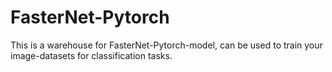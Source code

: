 # FasterNet-Pytorch
This is a warehouse for FasterNet-Pytorch-model, can be used to train your image-datasets for classification tasks.
